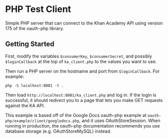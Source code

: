 # PHP Test Client

Simple PHP server that can connect to the Khan Academy API using version 175 of
the oauth-php library.

## Getting Started
First, modify the variables `$consumerKey`, `$consumerSecret`, and possibly
`$loginCallback` at the top of `ka_client.php` to the values you want to use.

Then run a PHP server on the hostname and port from `$loginCallback`. For
example:
```
php -S localhost:8001 -t .
```

Then load `http://localhost:8001/ka_client.php` and log in. If the login is
successful, it should redirect you to a page that lets you make GET requests
against the KA API.

This example is based off of the Google Docs oauth-php example at
`oauth-php/example/client/googledocs.php`, and it uses OAuthStoreSession. When
running in production, the oauth-php documentation recommends you use database
storage (e.g. OAuthStoreMySQL) instead.
